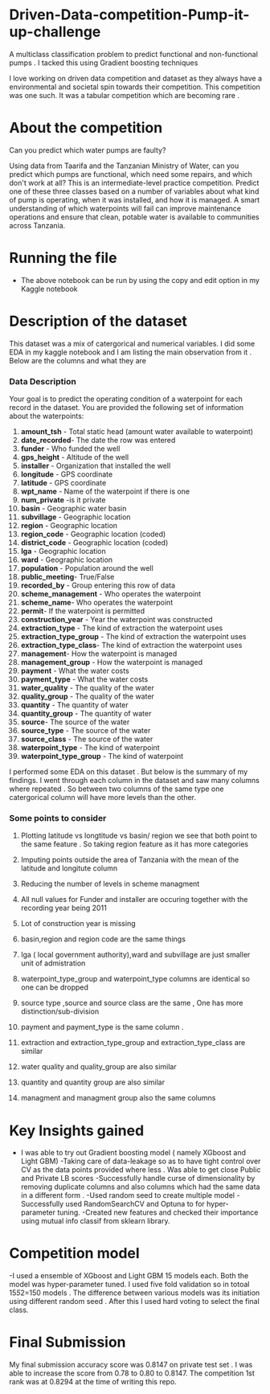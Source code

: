 # Driven-Data-competition-Pump-it-up-challenge
A multiclass classification problem to predict functional and non-functional pumps . I tacked this using Gradient boosting techniques

I love working on driven data competition and dataset as they always have a environmental and  societal  spin towards their competition. This competition was one such. It was a 
tabular competition which are becoming rare . 

# About the competition<br>
Can you predict which water pumps are faulty?

Using data from Taarifa and the Tanzanian Ministry of Water, can you predict which pumps are functional, which need some repairs, and which don't work at all? This is an intermediate-level practice competition. Predict one of these three classes based on a number of variables about what kind of pump is operating, when it was installed, and how it is managed. A smart understanding of which waterpoints will fail can improve maintenance operations and ensure that clean, potable water is available to communities across Tanzania.

# Running the file 
- The above notebook can be run by using the copy and edit option in my Kaggle notebook 

# Description of the dataset 
This dataset was a mix of catergorical and numerical variables. I did some EDA in my kaggle notebook and I am listing the main observation from it . Below are the columns and what they are

### Data Description 
Your goal is to predict the operating condition of a waterpoint for each record in the dataset. You are provided the following set of information about the waterpoints:

1.  **amount_tsh** - Total static head (amount water available to waterpoint)<br>
2. **date_recorded**- The date the row was entered <br>
3. **funder** - Who funded the well <br>
4. **gps_height** - Altitude of the well<br>
5. **installer** - Organization that installed the well<br>
6. **longitude** - GPS coordinate <br>
7. **latitude** - GPS coordinate<br>
8. **wpt_name** - Name of the waterpoint if there is one<br>
9. **num_private** -is it private <br>
10. **basin** - Geographic water basin<br>
11. **subvillage** - Geographic location<br>
12. **region** - Geographic location<br>
13. **region_code** - Geographic location (coded)<br>
14. **district_code** - Geographic location (coded)<br>
15. **lga** - Geographic location<br>
16. **ward** - Geographic location<br>
17. **population** - Population around the well<br>
18. **public_meeting**- True/False<br>
19. **recorded_by** - Group entering this row of data<br>
20. **scheme_management** - Who operates the waterpoint<br>
21. **scheme_name**- Who operates the waterpoint<br>
22. **permit**- If the waterpoint is permitted<br>
23. **construction_year** - Year the waterpoint was constructed<br>
24. **extraction_type** - The kind of extraction the waterpoint uses<br>
25. **extraction_type_group** - The kind of extraction the waterpoint uses<br>
26. **extraction_type_class**- The kind of extraction the waterpoint uses<br>
27. **management**- How the waterpoint is managed<br>
28. **management_group** - How the waterpoint is managed<br>
29. **payment** - What the water costs<br>
30. **payment_type** - What the water costs<br>
31. **water_quality** - The quality of the water<br>
32. **quality_group** - The quality of the water<br>
33. **quantity** - The quantity of water<br>
34. **quantity_group** - The quantity of water<br>
35. **source**- The source of the water<br>
36. **source_type** - The source of the water<br>
37. **source_class** - The source of the water<br>
38. **waterpoint_type** - The kind of waterpoint<br>
39. **waterpoint_type_group** - The kind of waterpoint<br>

I performed some EDA on this dataset . But below is the summary of my findings.  I went through each column in the dataset and saw many columns where repeated . So between two columns of the same type one catergorical column will have more levels than the other.  

### Some points to consider 

1. Plotting latitude vs longtitude vs basin/ region we see that both point to the same feature . So taking region feature as it has more categories 

2. Imputing points outside the area of Tanzania with the mean of the latitude and longitute column 

3. Reducing the number of levels in scheme managment 

4. All null values for Funder and installer are occuring together with the recording year being 2011

5. Lot of construction year is missing 

6. basin,region and region code are the same things 

7. lga ( local government authority),ward and subvillage are just smaller unit of admistration 

8. waterpoint_type_group and waterpoint_type columns are identical so one can be dropped 

9.  source type ,source and source class are the same , One has more distinction/sub-division

10. payment and payment_type is the same column .  

11. extraction and extraction_type_group and extraction_type_class are similar

12. water quality and quality_group are also similar 

13. quantity and quantity group are also similar 

14. managment and managment group also the same columns

# Key Insights gained 
- I was able to try out Gradient boosting model ( namely XGboost and Light GBM) 
-Taking care of data-leakage so as to have tight control over CV as the data points provided where less . Was able to get close Public and Private LB scores 
-Successfully handle curse of dimensionality by removing duplicate columns and also columns which had the same data in a different form .
-Used random seed to create multiple model 
-Successfully used RandomSearchCV and Optuna to for hyper-parameter tuning. 
-Created new features and checked their importance using mutual info classif from sklearn library.

# Competition model 
-I used a ensemble of XGboost and Light GBM  15 models each. Both the model was hyper-parameter tuned. I used five fold validation so in totoal 15*5*2=150 models .
The difference between various models was its initiation using different random seed . After this I used hard voting to select the final class. 

# Final Submission 
My final submission accuracy score was 0.8147 on private test set . I was able to increase the score from 0.78 to 0.80 to 0.8147. The competition 1st rank was at 
0.8294 at the time of writing this repo. 
